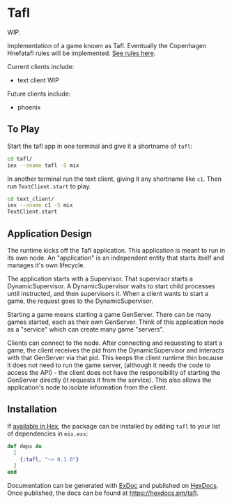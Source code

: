 # Tafl

WIP.

Implementation of a game known as Tafl. Eventually the Copenhagen Hnefatafl rules will be implemented. [See rules here](http://tafl.cyningstan.com/page/768/copenhagen-hnefatafl-rules).

Current clients include:

- text client WIP

Future clients include:

- phoenix

## To Play

Start the tafl app in one terminal and give it a shortname of `tafl`:

```sh
cd tafl/
iex --sname tafl -S mix
```

In another terminal run the text client, giving it any shortname like `c1`. Then run `TextClient.start` to play.

```sh
cd text_client/
iex --sname c1 -S mix
TextClient.start
```

## Application Design

The runtime kicks off the Tafl application. This application is meant to run in its own node. An "application" is an independent entity that starts itself and manages it's own lifecycle.

The application starts with a Supervisor. That supervisor starts a DynamicSupervisor. A DynamicSupervisor waits to start child processes until instructed, and then supervisors it. When a client wants to start a game, the request goes to the DynamicSupervisor.

Starting a game means starting a game GenServer. There can be many games started, each as their own GenServer. Think of this application node as a "service" which can create many game "servers".

Clients can connect to the node. After connecting and requesting to start a game, the client receives the pid from the DynamicSupervisor and interacts with that GenServer via that pid. This keeps the client runtime thin because it does not need to run the game server, (although it needs the code to access the API) - the client does not have the responsibility of starting the GenServer directly (it requests it from the service). This also allows the application's node to isolate information from the client.

## Installation

If [available in Hex](https://hex.pm/docs/publish), the package can be installed
by adding `tafl` to your list of dependencies in `mix.exs`:

```elixir
def deps do
  [
    {:tafl, "~> 0.1.0"}
  ]
end
```

Documentation can be generated with [ExDoc](https://github.com/elixir-lang/ex_doc)
and published on [HexDocs](https://hexdocs.pm). Once published, the docs can
be found at <https://hexdocs.pm/tafl>.

